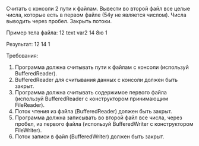 Считать с консоли 2 пути к файлам.
Вывести во второй файл все целые числа, которые есть в первом файле (54у не является числом).
Числа выводить через пробел.
Закрыть потоки.

Пример тела файла:
12 text var2 14 8ю 1

Результат:
12 14 1


Требования:
1.	Программа должна считывать пути к файлам с консоли (используй BufferedReader).
2.	BufferedReader для считывания данных с консоли должен быть закрыт.
3.	Программа должна считывать содержимое первого файла (используй BufferedReader c конструктором принимающим FileReader).
4.	Поток чтения из файла (BufferedReader) должен быть закрыт.
5.	Программа должна записывать во второй файл все числа, через пробел, из первого файла (используй BufferedWriter с конструктором FileWriter).
6.	Поток записи в файл (BufferedWriter) должен быть закрыт.
